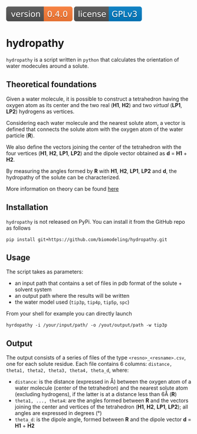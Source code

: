 [![Version](figures/version.svg)](https://github.com/biomodeling/hydropathy)
[![License: GPL v3](figures/license.svg)](https://github.com/biomodeling/hydropathy/blob/master/LICENSE.md)

# hydropathy
`hydropathy` is a script written in `python` that calculates the orientation of water modecules around a solute. 

## Theoretical foundations
Given a water molecule, it is possible to construct a tetrahedron having the oxygen atom as its center and the two real (**H1**, **H2**) and two _virtual_ (**LP1**, **LP2**) hydrogens as vertices.

Considering each water molecule and the nearest solute atom, a vector is defined that connects the solute atom with the oxygen atom of the water particle (**R**). 

We also define the vectors joining the center of the tetrahedron with the four vertices (**H1**, **H2**, **LP1**, **LP2**) and the dipole vector obtained as **d** = **H1** + **H2**. 

By measuring the angles formed by **R** with **H1**, **H2**, **LP1**, **LP2** and **d**, the hydropathy of the solute can be characterized.

More information on theory can be found <a href="https://www.frontiersin.org/articles/10.3389/fmolb.2021.626837/full" target="_blank">here</a>


## Installation
`hydropathy` is not released on PyPi. You can install it from the GitHub repo as follows
```
pip install git+https://github.com/biomodeling/hydropathy.git
```


## Usage
The script takes as parameters:
- an input path that contains a set of files in pdb format of the solute + solvent system
- an output path where the results will be written
- the water model used (`tip3p`, `tip4p`, `tip5p`, `spc`)

From your shell for example you can directly launch
```
hyrdopathy -i /your/input/path/ -o /yout/output/path -w tip3p
```


## Output
The output consists of a series of files of the type `<resno>_<resname>.csv`, one for each solute residue. Each file contains 6 columns: `distance, theta1, theta2, theta3, theta4, theta_d`, where:

- `distance`: is the distance (expressed in Å) between the oxygen atom of a water molecule (center of the tetrahedron) and the nearest solute atom (excluding hydrogens), if the latter is at a distance less than 6Å (**R**)
- `theta1, ..., theta4`: are the angles formed between **R** and the vectors joining the center and vertices of the tetrahedron (**H1**, **H2**, **LP1**, **LP2**); all angles are expressed in degrees (°)
- `theta_d`: is the dipole angle, formed between **R** and the dipole vector **d** = **H1** + **H2** 
